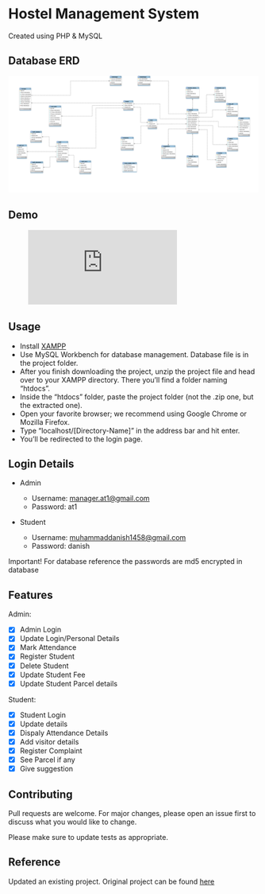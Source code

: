 # Hostel Management System

Created using PHP & MySQL

## Database ERD

![ERD](/Hostel.svg)

## Demo
<figure class="video_container">
  <iframe src="https://youtu.be/9wO5b8f59nE" frameborder="0" allowfullscreen="true"> </iframe>
</figure>

## Usage

- Install [XAMPP](https://www.apachefriends.org/)
- Use MySQL Workbench for database management. Database file is in the project folder.
- After you finish downloading the project, unzip the project file and head over to your XAMPP directory. There you’ll find a folder naming “htdocs”.
- Inside the “htdocs” folder, paste the project folder (not the .zip one, but the extracted one).
- Open your favorite browser; we recommend using Google Chrome or Mozilla Firefox.
- Type “localhost/[Directory-Name]” in the address bar and hit enter.
- You’ll be redirected to the login page.

## Login Details

- Admin
  - Username: manager.at1@gmail.com
  - Password: at1

- Student
    - Username: muhammaddanish1458@gmail.com
    - Password: danish

Important! For database reference the passwords are md5 encrypted in database


## Features

Admin:
- [x] Admin Login
- [x] Update Login/Personal Details
- [x] Mark Attendance
- [x] Register Student
- [x] Delete Student
- [x] Update Student Fee
- [x] Update Student Parcel details

Student:
- [x] Student Login
- [x] Update details
- [x] Dispaly Attendance Details
- [x] Add visitor details
- [x] Register Complaint
- [x] See Parcel if any
- [x] Give suggestion

## Contributing

Pull requests are welcome. For major changes, please open an issue first to discuss what you would like to change.

Please make sure to update tests as appropriate.

## Reference

Updated an existing project. Original project can be found [here](https://codeastro.com/hostel-management-system-in-php-with-source-code/)